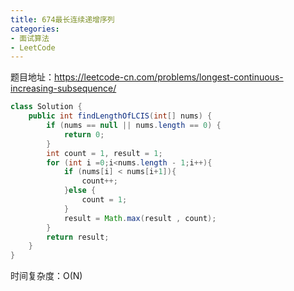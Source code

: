 ```yaml
---
title: 674最长连续递增序列
categories:
- 面试算法
- LeetCode
---
```


题目地址：https://leetcode-cn.com/problems/longest-continuous-increasing-subsequence/

```java
class Solution {
    public int findLengthOfLCIS(int[] nums) {
        if (nums == null || nums.length == 0) {
            return 0;
        }
        int count = 1, result = 1;
        for (int i =0;i<nums.length - 1;i++){
            if (nums[i] < nums[i+1]){
                count++;
            }else {
                count = 1;
            }
            result = Math.max(result , count);
        }
        return result;
    }
}
```

时间复杂度：O(N)